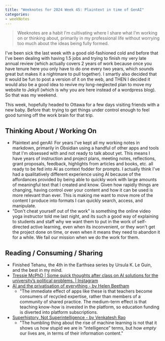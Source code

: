 ```yaml
---
title: "Weeknotes for 2024 Week 45: Plaintext in time of GenAI"
categories:
- weekNotes
---
```


>Weeknotes are a habit I'm cultivating where I share what I'm working on or thinking about, primarily in my professional life without worrying too much about the ideas being fully formed.

I've been sick the last week with a good old-fashioned cold and before that I've been dealing with having 1.5 jobs and trying to finish my very late annual review (which actually covers 2 years of work because once you have tenure here you only have to do one every two years, which sounds great but makes it a nightmare to pull together). I smartly also decided that it would be fun to post a version of it on the web, and THEN I decided it would also be a good idea to revive my long-neglected plan to move my website to Jekyll (which is why you are here instead of a wordpress blog). So that was my weekend. 

This week, hopefully headed to Ottawa for a few days visiting friends with a new baby. Before that: trying to get things under control enough to feel good turning off the work brain for that trip. 

## Thinking About / Working On

- Plaintext and genAI: For years I've kept all my working notes in markdown, primarily in Obsidian using a handful of other apps and tools that I'm obsessed with and not ready to talk about yet. This means I have years of instruction and project plans, meeting notes, reflections, grant proposals, feedback, highlights from articles and books, etc. all ready to be fed into AI as context fodder for prompts. I actually think I've had a qualitatively different experience using AI because of the affordances provided by being able to quickly work with large amounts of meaningful text that I created and know. Given how rapidly things are changing, having control over your content and how it can be used is more relevant than ever. This is making me want to move more of the content I produce into formats I can quickly search, access, and manipulate. 
- "Don't cheat yourself out of the work" is something the online video yoga instructor told me last night, and its such a good way of explaining to students and staff why we want them to put in the work of self-directed active learning, even when its inconvenient, or they won't get the project done on time, or even when it means they need to abandon it for a while. We fail our mission when we do the work for them. 

## Reading / Consuming / Sharing

- Finished Tehanu, the 4th in the Earthsea series by Ursula K. Le Guin, and the best in my mind. 
- [Tressie McPhD | Some quick thoughts after class on AI solutions for the university’s political problems. | Instagram](https://www.instagram.com/tressiemcphd/reel/DBKllBxIAJh/?ref=2ndbreakfast.audreywatters.com)
- [AI and the privatisation of everything - by Helen Beetham](https://helenbeetham.substack.com/p/ai-and-the-privatisation-of-everything?utm_source=post-email-title&publication_id=1342609&post_id=138579622&utm_campaign=email-post-title&isFreemail=true&r=22fa2v&triedRedirect=true)
	- "The immediate effect of apps like these is that teachers become consumers of recycled expertise, rather than members of a community of shared practice. The medium-term effect is that teaching know-how is invested in the platform, so education funding is diverted into platform subscriptions. 
- [Superhistory, Not Superintelligence - by Venkatesh Rao](https://contraptions.venkateshrao.com/p/superhistory-not-superintelligence)
	- "The humbling thing about the rise of machine learning is not that it shows us how stupid we are in “intelligence” terms, but how *empty* our lives are, in terms of their information content."

